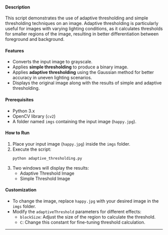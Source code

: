 
#### Description
This script demonstrates the use of adaptive thresholding and simple thresholding techniques on an image. Adaptive thresholding is particularly useful for images with varying lighting conditions, as it calculates thresholds for smaller regions of the image, resulting in better differentiation between foreground and background.

#### Features
- Converts the input image to grayscale.
- Applies **simple thresholding** to produce a binary image.
- Applies **adaptive thresholding** using the Gaussian method for better accuracy in uneven lighting scenarios.
- Displays the original image along with the results of simple and adaptive thresholding.

#### Prerequisites
- Python 3.x
- OpenCV library (`cv2`)
- A folder named `imgs` containing the input image (`happy.jpg`).

#### How to Run
1. Place your input image (`happy.jpg`) inside the `imgs` folder.
2. Execute the script:
   ```bash
   python adaptive_thresholding.py
   ```
3. Two windows will display the results:
   - Adaptive Threshold Image
   - Simple Threshold Image

#### Customization
- To change the image, replace `happy.jpg` with your desired image in the `imgs` folder.
- Modify the `adaptiveThreshold` parameters for different effects:
  - `blockSize`: Adjust the size of the region to calculate the threshold.
  - `C`: Change this constant for fine-tuning threshold calculation.

---

